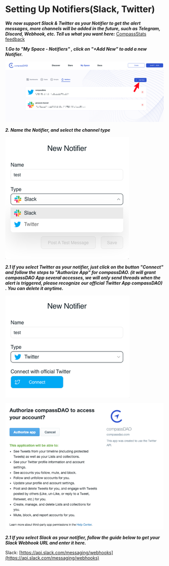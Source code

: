 # Setting Up Notifiers(Slack, Twitter)

_**We now support Slack & Twitter as your Notifier to get the alert messages, more channels will be added in the future, such as Telegram, Discord, Webhook, etc. Tell us what you want here:**_ [CompassStats feedback](https://forms.gle/LkkkLHUoZj7q2CWr9)

_**1.Go to "My Space - Notifiers"  , click on "+Add New" to add a new Notifier.**_

![](<../../../.gitbook/assets/image (1).png>)

_**2. Name the Notifier, and select the channel type**_

![](<../../../.gitbook/assets/image (2).png>)

_**2.1 If you select Twitter as your notifier, just click on the button "Connect" and follow the steps to "Authorize App" for compassDAO. (it will grant compassDAO App several accesses, we will only send threads when the alert is triggered, please recognize our official Twitter App compassDAO) . You can delete it anytime.**_

![](<../../../.gitbook/assets/image (5).png>)

&#x20;

![](<../../../.gitbook/assets/image (4).png>)

_**2.1 If you select Slack as your notifier, follow the guide below to get your Slack Webhook URL and enter it here.**_

Slack:  [https://api.slack.com/messaging/webhooks](https://api.slack.com/messaging/webhooks)










